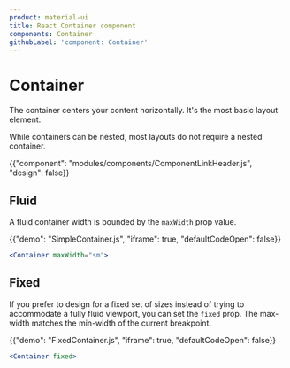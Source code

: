 ```yaml
---
product: material-ui
title: React Container component
components: Container
githubLabel: 'component: Container'
---
```


# Container

<p class="description">The container centers your content horizontally. It's the most basic layout element.</p>

While containers can be nested, most layouts do not require a nested container.

{{"component": "modules/components/ComponentLinkHeader.js", "design": false}}

## Fluid

A fluid container width is bounded by the `maxWidth` prop value.

{{"demo": "SimpleContainer.js", "iframe": true, "defaultCodeOpen": false}}

```jsx
<Container maxWidth="sm">
```

## Fixed

If you prefer to design for a fixed set of sizes instead of trying to accommodate a fully fluid viewport, you can set the `fixed` prop.
The max-width matches the min-width of the current breakpoint.

{{"demo": "FixedContainer.js", "iframe": true, "defaultCodeOpen": false}}

```jsx
<Container fixed>
```
